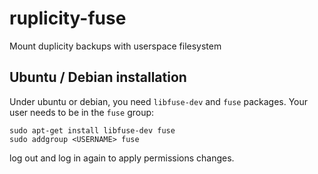 # ruplicity-fuse
Mount duplicity backups with userspace filesystem

## Ubuntu / Debian installation

Under ubuntu or debian, you need `libfuse-dev` and `fuse` packages. Your user needs to be in the `fuse` group:

```
sudo apt-get install libfuse-dev fuse
sudo addgroup <USERNAME> fuse
```

log out and log in again to apply permissions changes.

